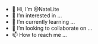 - 👋 Hi, I’m @NateLite
- 👀 I’m interested in ...
- 🌱 I’m currently learning ...
- 💞️ I’m looking to collaborate on ...
- 📫 How to reach me ...

<!---
NateLite/NateLite is a ✨ special ✨ repository because its `README.md` (this file) appears on your GitHub profile.
You can click the Preview link to take a look at your changes.
--->
